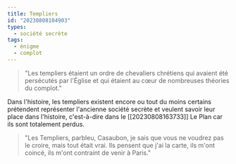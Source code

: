 ```yaml
---
title: Templiers
id: "20230808104903"
types:
  - société secrète
tags:
  - énigme
  - complot
---
```


>"Les templiers étaient un ordre de chevaliers chrétiens qui avaient été persécutés par l'Église et qui étaient au cœur de nombreuses théories du complot."

Dans l'histoire, les templiers existent encore ou tout du moins certains prétendent représenter l'ancienne société secrète et veulent savoir leur place dans l'histoire, c'est-à-dire dans le [[20230808163733]] Le Plan car ils sont totalement perdus.

>"Les Templiers, parbleu, Casaubon, je sais que vous ne voudrez pas le croire, mais tout était vrai. Ils pensent que j'ai la carte, ils m'ont coincé, ils m'ont contraint de venir à Paris."
